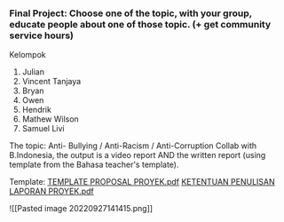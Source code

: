 ### Final Project: Choose one of the topic, with your group, educate people about one of those topic. (+ get community service hours)
Kelompok
1. Julian
2. Vincent Tanjaya
3. Bryan
4. Owen
5. Hendrik
6. Mathew Wilson
7. Samuel Livi

The topic: Anti- Bullying / Anti-Racism / Anti-Corruption
Collab with B.Indonesia, the output is a video report AND the written report (using template from the Bahasa teacher's template).

Template:
[TEMPLATE PROPOSAL PROYEK.pdf](file:///C:/Users/vince/Documents/BINUS/Assignments/Semester%201/Character%20Building%20Project/TEMPLATE%20PROPOSAL%20PROYEK.pdf)
[KETENTUAN PENULISAN LAPORAN PROYEK.pdf](file:///C:/Users/vince/Documents/BINUS/Assignments/Semester%201/Character%20Building%20Project/KETENTUAN%20PENULISAN%20LAPORAN%20PROYEK.pdf)

![[Pasted image 20220927141415.png]]
